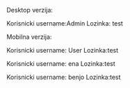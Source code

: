 Desktop verzija:

Korisnicki username:Admin Lozinka: test

Mobilna verzija:

Korisnicki username: User Lozinka:test

Korisnicki username: ena Lozinka:test

Korisnicki username: benjo Lozinka:test


